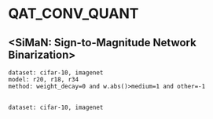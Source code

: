 # QAT_CONV_QUANT
## <SiMaN: Sign-to-Magnitude Network Binarization>
    dataset: cifar-10, imagenet
    model: r20, r18, r34
    method: weight_decay=0 and w.abs()>medium=1 and other=-1
## <Distance-aware Quantization>
    dataset: cifar-10, imagenet
